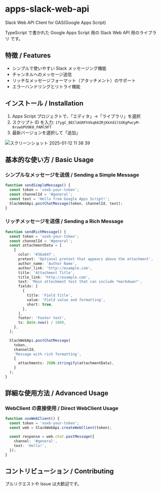 # apps-slack-web-api

Slack Web API Client for GAS(Google Apps Script)

TypeScript で書かれた Google Apps Script 用の Slack Web API 用のライブラリ です。

## 特徴 / Features

- シンプルで使いやすい Slack メッセージング機能
- チャンネルへのメッセージ送信
- リッチなメッセージフォーマット（アタッチメント）のサポート
- エラーハンドリングとリトライ機能

## インストール / Installation

1. Apps Script プロジェクトで、「エディタ」→「ライブラリ」を選択
2. スクリプト ID を入力: `1TygC_BEClAGRFhVkq66ZRjKkXd1lSXKgPwcyM-0ruwUPU9K8_PAMl9FT`
3. 最新バージョンを選択して「追加」

![スクリーンショット 2025-01-12 11 38 39](https://github.com/user-attachments/assets/9e357f00-99d9-4e97-b0cf-d99fe74d6871)

## 基本的な使い方 / Basic Usage

### シンプルなメッセージを送信 / Sending a Simple Message

```javascript
function sendSimpleMessage() {
  const token = 'xoxb-your-token';
  const channelId = '#general';
  const text = 'Hello from Google Apps Script!';
  SlackWebApi.postChatMessage(token, channelId, text);
}
```

### リッチメッセージを送信 / Sending a Rich Message

```typescript
function sendRichMessage() {
  const token = 'xoxb-your-token';
  const channelId = '#general';
  const attachmentData = [
    {
      color: '#36a64f',
      pretext: 'Optional pretext that appears above the attachment',
      author_name: 'Author Name',
      author_link: 'http://example.com',
      title: 'Attachment Title',
      title_link: 'http://example.com',
      text: 'Main attachment text that can include *markdown*',
      fields: [
        {
          title: 'Field Title',
          value: 'Field value and formatting',
          short: true,
        },
      ],
      footer: 'Footer text',
      ts: Date.now() / 1000,
    },
  ];

  SlackWebApi.postChatMessage(
    token,
    channelId,
    'Message with rich formatting',
    {
      attachments: JSON.stringify(attachmentData),
    }
  );
}
```

## 詳細な使用方法 / Advanced Usage

### WebClient の直接使用 / Direct WebClient Usage

```typescript
function useWebClient() {
  const token = 'xoxb-your-token';
  const web = SlackWebApi.createWebClient(token);

  const response = web.chat.postMessage({
    channel: '#general',
    text: 'Hello!',
  });
}
```

## コントリビューション / Contributing

プルリクエストや Issue は大歓迎です。
